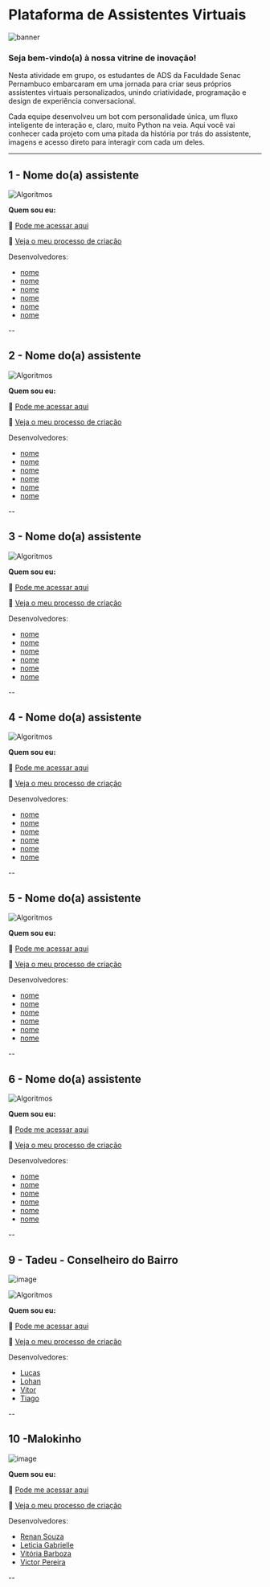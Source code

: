 # Plataforma de Assistentes Virtuais

![banner](https://github.com/devcode25/chatExpo-TADS045/blob/main/img/banner.png)

### Seja bem-vindo(a) à nossa vitrine de inovação!

Nesta atividade em grupo, os estudantes de ADS da Faculdade Senac Pernambuco embarcaram em uma jornada para criar seus próprios assistentes virtuais personalizados, unindo criatividade, programação e design de experiência conversacional.

Cada equipe desenvolveu um bot com personalidade única, um fluxo inteligente de interação e, claro, muito Python na veia. Aqui você vai conhecer cada projeto com uma pitada da história por trás do assistente, imagens e acesso direto para interagir com cada um deles.

---

## 1 - Nome do(a) assistente

![Algoritmos](https://via.placeholder.com/400x200?text=Algoritmos+Básicos)

**Quem sou eu:**

🔗 [Pode me acessar aqui](https://exemplo.com/atividade1)

🔗 [Veja o meu processo de criação](https://exemplo.com/atividade1)

Desenvolvedores:
- [nome](link)
- [nome](link)
- [nome](link)
- [nome](link)
- [nome](link)
- [nome](link)

--
## 2 - Nome do(a) assistente

![Algoritmos](https://via.placeholder.com/400x200?text=Algoritmos+Básicos)

**Quem sou eu:**

🔗 [Pode me acessar aqui](https://exemplo.com/atividade1)

🔗 [Veja o meu processo de criação](https://exemplo.com/atividade1)

Desenvolvedores:
- [nome](link)
- [nome](link)
- [nome](link)
- [nome](link)
- [nome](link)
- [nome](link)

--
## 3 - Nome do(a) assistente

![Algoritmos](https://via.placeholder.com/400x200?text=Algoritmos+Básicos)

**Quem sou eu:**

🔗 [Pode me acessar aqui](https://exemplo.com/atividade1)

🔗 [Veja o meu processo de criação](https://exemplo.com/atividade1)

Desenvolvedores:
- [nome](link)
- [nome](link)
- [nome](link)
- [nome](link)
- [nome](link)
- [nome](link)

--
## 4 - Nome do(a) assistente

![Algoritmos](https://via.placeholder.com/400x200?text=Algoritmos+Básicos)

**Quem sou eu:**

🔗 [Pode me acessar aqui](https://exemplo.com/atividade1)

🔗 [Veja o meu processo de criação](https://exemplo.com/atividade1)

Desenvolvedores:
- [nome](link)
- [nome](link)
- [nome](link)
- [nome](link)
- [nome](link)
- [nome](link)

--
## 5 - Nome do(a) assistente

![Algoritmos](https://via.placeholder.com/400x200?text=Algoritmos+Básicos)

**Quem sou eu:**

🔗 [Pode me acessar aqui](https://exemplo.com/atividade1)

🔗 [Veja o meu processo de criação](https://exemplo.com/atividade1)

Desenvolvedores:
- [nome](link)
- [nome](link)
- [nome](link)
- [nome](link)
- [nome](link)
- [nome](link)

--
## 6 - Nome do(a) assistente

![Algoritmos](https://via.placeholder.com/400x200?text=Algoritmos+Básicos)

**Quem sou eu:**

🔗 [Pode me acessar aqui](https://exemplo.com/atividade1)

🔗 [Veja o meu processo de criação](https://exemplo.com/atividade1)

Desenvolvedores:
- [nome](link)
- [nome](link)
- [nome](link)
- [nome](link)
- [nome](link)
- [nome](link)

--
## 9 - Tadeu - Conselheiro do Bairro

![image](https://github.com/user-attachments/assets/4c340d0b-f181-4ac8-985f-a51be32ddbbc)


![Algoritmos](https://colab.research.google.com/drive/1Rq8yRaxzV76G0HbB09dQkQtpSBfQEIl_?usp=sharing)

**Quem sou eu:**

🔗 [Pode me acessar aqui](https://exemplo.com/atividade1)

🔗 [Veja o meu processo de criação](https://www.canva.com/design/DAGmBXAO3CY/fucDeDjvzVIb1aGpr5StZg/edit?utm_content=DAGmBXAO3CY&utm_campaign=designshare&utm_medium=link2&utm_source=sharebutton)

Desenvolvedores:
- [Lucas](https://www.linkedin.com/in/lucas-ramos-3774961b8/)
- [Lohan](https://www.linkedin.com/in/lohanozorio/)
- [Vitor](https://www.linkedin.com/in/vitorsantosll/)
- [Tiago](https://www.linkedin.com/in/teeago/)


--
## 10 -Malokinho

![image](https://github.com/user-attachments/assets/38818917-1c73-4062-8b7d-964ebc0a7382)



**Quem sou eu:**

🔗 [Pode me acessar aqui](https://colab.research.google.com/drive/1OBKUjQsLleD_1ew9FxHcQuYDtyCHz1Bo?usp=sharing)

🔗 [Veja o meu processo de criação](https://www.figma.com/board/HF78AFosi2CR0XKsK823cl/CHAT-DA-QUEBRADA--MALOKINHOS?node-id=0-1&t=a2bRHJYbt0dXxL3N-1)

Desenvolvedores:
- [Renan Souza](https://www.linkedin.com/in/renanlsouza/)
- [Leticia Gabrielle](https://www.linkedin.com/in/leticia-gabrielle-034b80327/)
- [Vitória Barboza](https://www.linkedin.com/in/vit%C3%B3ria-barboza-042852350/)
- [Victor Pereira](https://www.linkedin.com/in/victor-pereira-b86aa8256?utm_source=share&utm_campaign=share_via&utm_content=profile&utm_medium=android_app)

--
